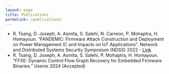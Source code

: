 ```yaml
---
layout: page
title: Publications
permalink: /publications/
---
```


* R. Tsang, D. Joseph, A. Asmita, S. Salehi, N. Carreon, P. Mohaptra, H. Homayoun. “FANDEMIC: Firmware Attack
Construction and Deployment on Power Management IC and Impacts on IoT Applications”. Network and
Distributed Systems Security Symposium (NDSS) 2022 - [Link](https://www.ndss-symposium.org/wp-content/uploads/2022-349-paper.pdf)
* R. Tsang, D. Joseph, A. Asmita, S. Salehi, P. Mohaptra, H. Homayoun. ”FFXE: Dynamic Control Flow Graph Recovery for Embedded Firmware Binaries.” Usenix 2024 (Accepted)